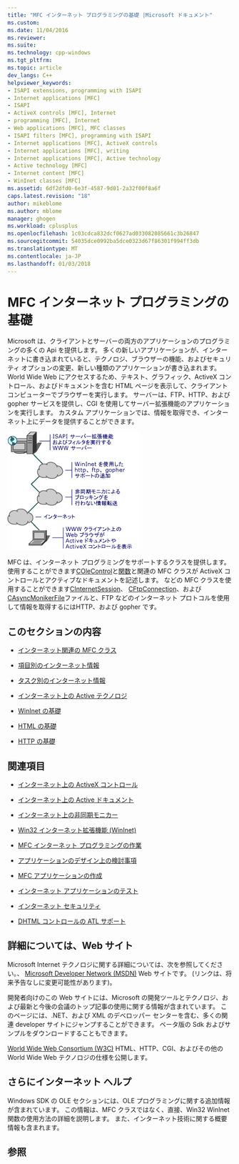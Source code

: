 ```yaml
---
title: "MFC インターネット プログラミングの基礎 |Microsoft ドキュメント"
ms.custom: 
ms.date: 11/04/2016
ms.reviewer: 
ms.suite: 
ms.technology: cpp-windows
ms.tgt_pltfrm: 
ms.topic: article
dev_langs: C++
helpviewer_keywords:
- ISAPI extensions, programming with ISAPI
- Internet applications [MFC]
- ISAPI
- ActiveX controls [MFC], Internet
- programming [MFC], Internet
- Web applications [MFC], MFC classes
- ISAPI filters [MFC], programming with ISAPI
- Internet applications [MFC], ActiveX controls
- Internet applications [MFC], writing
- Internet applications [MFC], Active technology
- Active technology [MFC]
- Internet content [MFC]
- WinInet classes [MFC]
ms.assetid: 6df2dfd0-6e3f-4587-9d01-2a32f00f8a6f
caps.latest.revision: "18"
author: mikeblome
ms.author: mblome
manager: ghogen
ms.workload: cplusplus
ms.openlocfilehash: 1c03cdca832dcf0627ad033082085661c3b26847
ms.sourcegitcommit: 54035dce0992ba5dce0323d67f86301f994ff3db
ms.translationtype: MT
ms.contentlocale: ja-JP
ms.lasthandoff: 01/03/2018
---
```

# <a name="mfc-internet-programming-basics"></a>MFC インターネット プログラミングの基礎
Microsoft は、クライアントとサーバーの両方のアプリケーションのプログラミングの多くの Api を提供します。 多くの新しいアプリケーションが、インターネットに書き込まれていると、テクノロジ、ブラウザーの機能、およびセキュリティ オプションの変更、新しい種類のアプリケーションが書き込まれます。 World Wide Web にアクセスするため、テキスト、グラフィック、ActiveX コントロール、およびドキュメントを含む HTML ページを表示して、クライアント コンピューターでブラウザーを実行します。 サーバーは、FTP、HTTP、および gopher サービスを提供し、CGI を使用してサーバー拡張機能のアプリケーションを実行します。 カスタム アプリケーションでは、情報を取得でき、インターネット上にデータを提供することができます。  
  
 ![クライアントおよびサーバー アプリケーション](../mfc/media/vc38bq1.gif "vc38bq1")  
  
 MFC は、インターネット プログラミングをサポートするクラスを提供します。 使用することができます[COleControl](../mfc/reference/colecontrol-class.md)と[関数](../mfc/reference/cdocobjectserver-class.md)と関連の MFC クラスが ActiveX コントロールとアクティブなドキュメントを記述します。 などの MFC クラスを使用することができます[CInternetSession](../mfc/reference/cinternetsession-class.md)、 [CFtpConnection](../mfc/reference/cftpconnection-class.md)、および[CAsyncMonikerFile](../mfc/reference/casyncmonikerfile-class.md)ファイルと、FTP などのインターネット プロトコルを使用して情報を取得するにはHTTP、および gopher です。  
  
## <a name="in-this-section"></a>このセクションの内容  
  
-   [インターネット関連の MFC クラス](../mfc/internet-related-mfc-classes.md)  
  
-   [項目別のインターネット情報](../mfc/internet-information-by-topic.md)  
  
-   [タスク別のインターネット情報](../mfc/internet-information-by-task.md)  
  
-   [インターネット上の Active テクノロジ](../mfc/active-technology-on-the-internet.md)  
  
-   [WinInet の基礎](../mfc/wininet-basics.md)  
  
-   [HTML の基礎](../mfc/html-basics.md)  
  
-   [HTTP の基礎](../mfc/http-basics.md)  
  
## <a name="related-sections"></a>関連項目  
  
-   [インターネット上の ActiveX コントロール](../mfc/activex-controls-on-the-internet.md)  
  
-   [インターネット上の Active ドキュメント](../mfc/active-documents-on-the-internet.md)  
  
-   [インターネット上の非同期モニカー](../mfc/asynchronous-monikers-on-the-internet.md)  
  
-   [Win32 インターネット拡張機能 (WinInet)](../mfc/win32-internet-extensions-wininet.md)  
  
-   [MFC インターネット プログラミングの作業](../mfc/mfc-internet-programming-tasks.md)  
  
-   [アプリケーションのデザイン上の検討事項](../mfc/application-design-choices.md)  
  
-   [MFC アプリケーションの作成](../mfc/writing-mfc-applications.md)  
  
-   [インターネット アプリケーションのテスト](../mfc/testing-internet-applications.md)  
  
-   [インターネット セキュリティ](../mfc/internet-security-cpp.md)  
  
-   [DHTML コントロールの ATL サポート](../atl/atl-support-for-dhtml-controls.md)  
  
##  <a name="_core_web_sites_for_more_information"></a>詳細については、Web サイト  
 Microsoft Internet テクノロジに関する詳細については、次を参照してください。、 [Microsoft Developer Network (MSDN)](http://go.microsoft.com/fwlink/p/?linkid=56322) Web サイトです。 (リンクは、将来予告なしに変更可能性があります)。  
  
 開発者向けのこの Web サイトには、Microsoft の開発ツールとテクノロジ、および最新と今後の会議のトップ記事の使用に関する情報が含まれています。 このページには、.NET、および XML のデベロッパー センターを含む、多くの関連 developer サイトにジャンプすることができます。 ベータ版の Sdk およびサンプルをダウンロードすることもできます。  
  
 [World Wide Web Consortium (W3C)](http://go.microsoft.com/fwlink/p/?linkid=37125) HTML、HTTP、CGI、およびその他の World Wide Web テクノロジの仕様を公開します。  
  
##  <a name="_core_more_internet_help"></a>さらにインターネット ヘルプ  
 Windows SDK の OLE セクションには、OLE プログラミングに関する追加情報が含まれています。 この情報は、MFC クラスではなく、直接、Win32 WinInet 関数の使用方法の詳細を説明します。 また、インターネット技術に関する概要情報も含まれます。  
  
## <a name="see-also"></a>参照  



